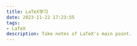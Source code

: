 ```yaml
---
title: LaTeX学习
date: 2023-11-22 17:23:55
tags: 
- LaTeX
description: Take notes of LaTeX's main point. 
---
```


#### 
